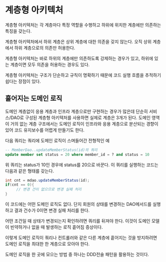 # 계층형 아키텍처
계층형 아키텍처는 각 계층마다 특정 역할을 수행하고 하위에 위치한 계층에만 의존하는 특징을 갖는다.

계층형 아키텍처에서 하위 계층은 상위 계층에 대한 의존을 갖지 않는다. 오직 상위 계층에서 하위 계층으로의 의존만 허용한다.

계층형 아키텍처는 바로 하위의 계층에만 의존하도록 강제하는 경우가 있고, 하위에 있는 계층이면 모두 의존을 허용하는 경우도 있다.

계층형 아키텍처는 구조가 단순하고 규칙이 명확하기 때문에 코드 실행 흐름을 추적하기 쉽다는 장점이 있다.

## 흩어지는 도메인 로직
도메인 계층없이 응용 계층과 인프라 계층으로만 구현하는 경우가 많은데 단순히 서비스/DAO로 구성된 계층형 아키텍처를 사용하면 실제로 계층은 3개가 된다. 도메인 영역이 거의 없는 계층 구조에서는 도메인 로직이 인프라와 응용 계층으로 분산되는 경향이 있어 코드 유지보수를 어렵게 만들기도 한다.

다음 쿼리는 쿼리에 도메인 로직이 스며들어간 전형적인 예
```sql
-- MemberDao..updateMemberStatus(id)의 쿼리
update member set status = 20 where member_id = ? and status = 10
```
위 쿼리는 status가 10인 경우에 status를 20으로 바꾼다. 이 쿼리를 실행하는 코드는 다음과 같은 형태를 갖는다.

```java
int cnt = mdao.updateMemberStatus(id);
if(cnt == 0){
     // 변경 건이 없으므로 변경 실패 처리
}
```
이 코드에는 어떤 도메인 로직도 없다. 단지 회원의 상태를 변경하는 DAO메서드를 실행하고 결과 건수가 0이면 변경 실패 처리를 한다.

어떤 조건일 때 상태가 변경되는지 확인하려면 쿼리를 뒤져야 한다. 이것이 도메인 모델이 빈약하거나 없을 때 발생하는 로직 흩어짐 증상이다. 

이렇게 도메인 로직이 쿼리나 컨트롤러와 같은 다른 계층에 흩어지는 것을 방지하려면 도메인 로직을 최대한 한 계층으로 모아야 한다.

도메인 로직을 한 곳에 모으는 방법 중 하나는 DDD전술 패턴을 활용하는 것이다.